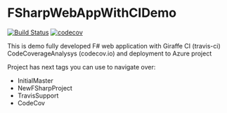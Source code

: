 # FSharpWebAppWithCIDemo

[![Build Status](https://travis-ci.org/Drag13/FSharpWebAppWithCIDemo.svg?branch=master)](https://travis-ci.org/Drag13/FSharpWebAppWithCIDemo)
[![codecov](https://codecov.io/gh/Drag13/FSharpWebAppWithCIDemo/branch/master/graph/badge.svg)](https://codecov.io/gh/Drag13/FSharpWebAppWithCIDemo)

This is demo fully developed F# web application with Giraffe CI (travis-ci) CodeCoverageAnalysys (codecov.io) and deployment to Azure project

Project has next tags you can use to navigate over:

* InitialMaster
* NewFSharpProject
* TravisSupport
* CodeCov
